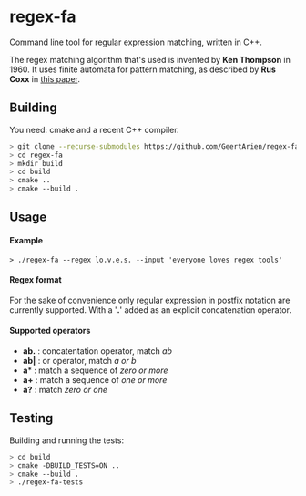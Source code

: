 # regex-fa
Command line tool for regular expression matching, written in C++. 

The regex matching algorithm that's used is invented by **Ken Thompson** 
in 1960. It uses finite automata for pattern matching, as described by 
**Rus Coxx** in [this paper](https://swtch.com/~rsc/regexp/regexp1.html).

## Building

You need: cmake and a recent C++ compiler.

```bash
> git clone --recurse-submodules https://github.com/GeertArien/regex-fa.git
> cd regex-fa
> mkdir build
> cd build
> cmake ..
> cmake --build .
```

## Usage

#### Example
```
> ./regex-fa --regex lo.v.e.s. --input 'everyone loves regex tools'
```
#### Regex format
For the sake of convenience only regular expression in postfix notation are currently supported. With a '**.**' added as an
explicit concatenation operator. 

#### Supported operators

- **ab.** : concatentation operator, match *ab*  
- **ab|** : or operator, match *a or b*
- **a*** : match a sequence of *zero or more* 
- **a+** : match a sequence of *one or more* 
- **a?** : match *zero or one* 

## Testing

Building and running the tests:

```bash
> cd build
> cmake -DBUILD_TESTS=ON ..
> cmake --build .
> ./regex-fa-tests
```